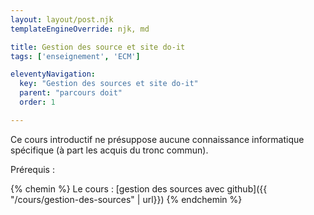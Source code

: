 ```yaml
---
layout: layout/post.njk 
templateEngineOverride: njk, md

title: Gestion des source et site do-it
tags: ['enseignement', 'ECM']

eleventyNavigation:
  key: "Gestion des sources et site do-it"
  parent: "parcours doit"
  order: 1

---
```


Ce cours introductif ne présuppose aucune connaissance informatique spécifique (à part les acquis du tronc commun).



Prérequis :

{% chemin %}
Le cours : [gestion des sources avec github]({{ "/cours/gestion-des-sources" | url}})
{% endchemin %}
